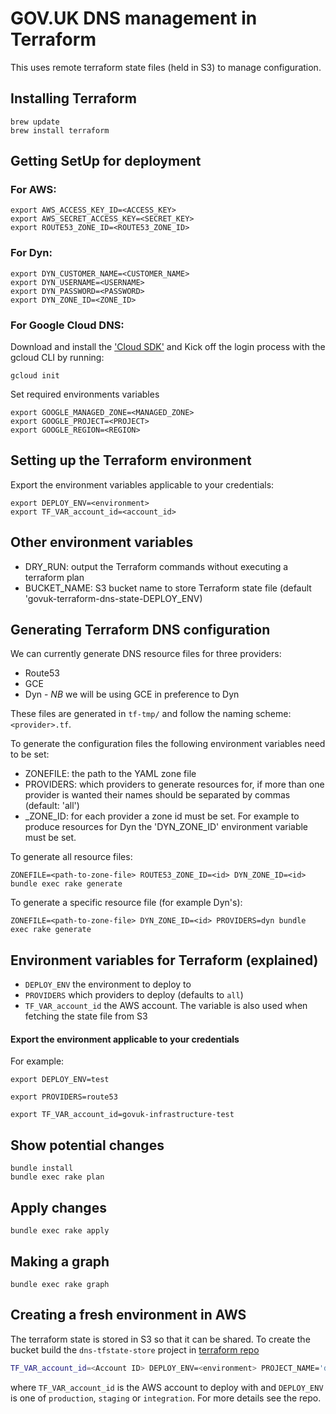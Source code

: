 # GOV.UK DNS management in Terraform

This uses remote terraform state files (held in S3) to manage configuration.

## Installing Terraform

```
brew update
brew install terraform
```

## Getting SetUp for deployment

### For AWS:

```
export AWS_ACCESS_KEY_ID=<ACCESS_KEY>
export AWS_SECRET_ACCESS_KEY=<SECRET_KEY>
export ROUTE53_ZONE_ID=<ROUTE53_ZONE_ID>
```

### For Dyn:
```
export DYN_CUSTOMER_NAME=<CUSTOMER_NAME>
export DYN_USERNAME=<USERNAME>
export DYN_PASSWORD=<PASSWORD>
export DYN_ZONE_ID=<ZONE_ID>
```

### For Google Cloud DNS:

Download and install the ['Cloud SDK'](https://cloud.google.com/sdk/downloads) and
Kick off the login process with the gcloud CLI by running:

`gcloud init`

Set required environments variables
```
export GOOGLE_MANAGED_ZONE=<MANAGED_ZONE>
export GOOGLE_PROJECT=<PROJECT>
export GOOGLE_REGION=<REGION>
```

## Setting up the Terraform environment

Export the environment variables applicable to your credentials:

```
export DEPLOY_ENV=<environment>
export TF_VAR_account_id=<account_id>
```


## Other environment variables

* DRY_RUN: output the Terraform commands without executing a terraform plan
* BUCKET_NAME: S3 bucket name to store Terraform state file (default 'govuk-terraform-dns-state\-DEPLOY\_ENV)

## Generating Terraform DNS configuration

We can currently generate DNS resource files for three providers:

* Route53
* GCE
* Dyn - *NB* we will be using GCE in preference to Dyn

These files are generated in `tf-tmp/` and follow the naming scheme: `<provider>.tf`.

To generate the configuration files the following environment variables need to be set:

* ZONEFILE: the path to the YAML zone file
* PROVIDERS: which providers to generate resources for, if more than one provider is wanted their names should be separated by commas (default: 'all')
* <PROVIDER>\_ZONE\_ID: for each provider a zone id must be set. For example to produce resources for Dyn the 'DYN\_ZONE\_ID' environment variable must be set.

To generate all resource files:
```
ZONEFILE=<path-to-zone-file> ROUTE53_ZONE_ID=<id> DYN_ZONE_ID=<id> bundle exec rake generate
```

To generate a specific resource file (for example Dyn's):
```
ZONEFILE=<path-to-zone-file> DYN_ZONE_ID=<id> PROVIDERS=dyn bundle exec rake generate
```

## Environment variables for Terraform (explained)

* `DEPLOY_ENV` the environment to deploy to
* `PROVIDERS` which providers to deploy (defaults to `all`)
* `TF_VAR_account_id` the AWS account. The variable is also used when fetching the state file from S3

#### Export the environment applicable to your credentials
For example:
```
export DEPLOY_ENV=test

export PROVIDERS=route53

export TF_VAR_account_id=govuk-infrastructure-test
```

## Show potential changes

```
bundle install
bundle exec rake plan
```

## Apply changes

```
bundle exec rake apply
```

## Making a graph

```
bundle exec rake graph
```

## Creating a fresh environment in AWS

The terraform state is stored in S3 so that it can be shared. To create the bucket build the `dns-tfstate-store` project in [terraform repo](https://github.com/alphagov/govuk-terraform-provisioning)

```bash
TF_VAR_account_id=<Account ID> DEPLOY_ENV=<environment> PROJECT_NAME='dns-tfstate-store'  bundle exec rake plan
```

where `TF_VAR_account_id` is the AWS account to deploy with and `DEPLOY_ENV` is one of `production`, `staging` or `integration`. For more details see the repo.

